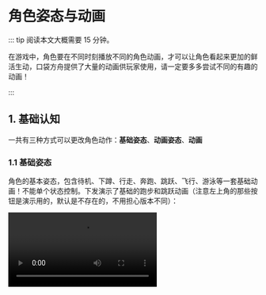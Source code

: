 # 角色姿态与动画

::: tip 阅读本文大概需要 15 分钟。

在游戏中，角色要在不同时刻播放不同的角色动画，才可以让角色看起来更加的鲜活生动，口袋方舟提供了大量的动画供玩家使用，请一定要多多尝试不同的有趣的动画！

:::

## 1. 基础认知

一共有三种方式可以更改角色动作：**基础姿态**、**动画姿态**、**动画**

### 1.1 基础姿态

角色的基本姿态，包含待机、下蹲、行走、奔跑、跳跃、飞行、游泳等一套基础动画！不能单个状态控制。下发演示了基础的跑步和跳跃动画（注意左上角的那些按钮是演示用的，默认是不存在的，不用担心版本不同）：

<video controls src="https://arkimg.ark.online/UE4_ST84tjsSV6.mp4"/>

### 1.2 动画姿态

又叫**二级姿态**。在某一业务场景下的特定姿态，如持刀、持枪、趴下、瞄准、敬礼、爬梯、看书等等需要持续的状态！且部分姿态会根据用户的操作会播放不同的动画（如持枪姿态下，用户操作视角对着天空和对着地下，角色上半身会有对应的动画融合，使持枪对准的位置是天空或者地下）。开发者**需要手动控制停止**，可以单独控制任意姿态，还能控制在上半身播放还是下半身播放或者全身播放，同时只能播放一个动画姿态。下面演示播放一个“对焦姿势”的二级姿态,并且只播放上半身和只播放下半身的演示：

<video controls src="https://arkimg.ark.online/Efh3HgqmIkdQ.mp4"/>

### 1.3 动画

在某个业务场景下的动画，如扔手雷、换弹药、跳舞等！会自动结束。可以单独控制上半身播放还是下半身播放或者全身播放，同时只能播放一个动画。下方演示播放一个动画的效果，并且控制了只播放在上半身或下半身（能看出来，动画播放完成后会自动回到姿态）：

<video controls src="https://arkimg.ark.online/uiEQPyyt7xXc.mp4"/>

### 1.4 几种方式的优先级和区别

以上**三种方式，可以同时存在**，但是**每种方式自身同时只能存在一个**。如果多种方式同时存在时按照以下规则播放：

* 动画最优先，有动画时会播放动画，不管上半身还是下半身还是全身。
* 然后是二级姿态优先，没有动画播放时，存在二级姿态则会播放二级姿态，不管上半身还是下半身还是全身。
* 最低优先级的是基础姿态，不存在动画和二级姿态时，播放基础姿态。

演示效果，利用动画和二级姿态同时播放，控制不同位置，做到一边坐着一边挥手的效果（姿态 id:170905,动画 id:29755）：

<video controls src="https://arkimg.ark.online/dewpu8EJ42vN.mp4"/>

演示效果，利用基础姿态和二级姿态同时播放，做到边跑边持枪的效果(持枪姿态 id:94258)：

<video controls src="https://arkimg.ark.online/7QJsulOVYq3n.mp4"/>

## 2. 基础姿态

编辑器提供成套的基础姿态，可以在资源库的“基础姿态”中找到，如图：

![image-20230616155957563](https://arkimg.ark.online/image-20230616155957563.webp)

在选择不同的默认“体型类型”时，编辑器会自动切换为对应体型的角色基础姿态。

如，我们这里在对象管理器选中“Player”对象，属性面板中修改“体型类型”为"二次元成年男性",如图：

![image-20230616193004043](https://arkimg.ark.online/image-20230616193004043.webp)

再确定一下“使用平台角色形象”为不勾选状态（如果勾选中，则取消勾选）：

![image-20230620092025146](https://arkimg.ark.online/image-20230620092025146.webp)

我们此时运行起来游戏，会发现默认角色对象就变成一位男性了，且默认姿态也是男性的默认姿态了。如图：

![image-20230616193101525](https://arkimg.ark.online/image-20230616193101525.png)

### 2.1 使用基础姿态

* 在资源库中，找到基础姿态，右键复制资源ID ，这里我们选择“写实\_男性\_基础姿态"复制资源ID

* ![image-20230619112304310](https://arkimg.ark.online/image-20230619112304310.webp)

* 我们创建一个脚本来演示角色的姿态，新建脚本命名为 `AnimationControl`，拖拽脚本**挂载到对象管理器**中，然后双击脚本编写代码。

* 首先异步获取角色对象，获取到角色对象后，直接更改 character 的`basicStance`属性为我们刚才复制的 assetId ：119836，代码如下：

* ```typescript
  @Component
  export default class AnimationControl extends Script {
      /** 当脚本被实例后，会在第一帧更新前调用此函数 */
      protected onStart(): void {
          if (SystemUtil.isClient()) {
              // 设置基础姿态为119836
              const stance = Player.localPlayer.character.loadStance("119836"); //[!code focus]
              stance.play(); //[!code focus]
          }
      }
  }
  ```
  
* 运行游戏之前，把 Player 对象的“体型类型”改回“二次元成年女性”，方便我们运行看效果。

* 改回女生后，我们再运行游戏看看效果，能看到默认站立状态、走路状态、跳跃状态，都不是之前身娇体柔的小女生姿态了。


* **更改基础姿态**为`119836` 的情况：
<video controls src="https://arkimg.ark.online/kZaco5cdyVx3.mp4" />

* 然后我们对比一下看看修改之前，**没有更改基础姿态**的情况：
<video controls src="https://arkimg.ark.online/7YAEoXlJQngM.mp4" />



## 3. 二级姿态

基础姿态是玩家基础行为的动画，想进行更细微更自定义的姿态控制，如看书、开车、持枪、瞄准、爬梯、扛东西等，就需要用上二级姿态了。可以在资源库的“动画姿态”找到所有的二级姿态。

![image-20230619163702538](https://arkimg.ark.online/image-20230619163702538.webp)

### 3.1 播放二级姿态

我这里使用“双手步枪探头瞄准姿态”的 assetId `20308` 来演示使用二级姿态。

先在资源库选中资源，右键`复制资源 ID`备用，打开刚才新建的`AnimationControl`脚本，在获取到角色对象后,需要先下载一下二级姿态的资源，然后使用 character 的`loadSubStance`函数加载二级姿态，然后通过返回的对象播放该姿态，代码如下：

```typescript
@Component
export default class AnimationControl extends Script {
    /** 当脚本被实例后，会在第一帧更新前调用此函数 */
    protected async onStart(): Promise<void> {
        if (SystemUtil.isClient()) {
            // 设置基础姿态为 119836 (写实-男性-基础姿态)
            // const stance = Player.localPlayer.character.loadStance("119836");
            // stance.play();

            // 定义一个放姿态 assetId 的变量，后面引用
            const stanceGuid = "20308"; //[!code focus]
            // 因为姿态是属于资源类型，在远程资源库中，所以使用前先下载资源到本地(await 关键词的作用就是等待资源下载完成后再执行后面的代码)
            await AssetUtil.asyncDownloadAsset(stanceGuid); //[!code focus]
            // 使用角色的加载姿态接口，将姿态资源信息给角色对象, 生成姿态对象来控制
            const subStance = Player.localPlayer.character.loadSubStance(stanceGuid); //[!code focus]
            // 设置姿态播放模式为全身播放(StanceBlendMode 中有全身、上半身、下半身三种播放模式）
            subStance.blendMode = StanceBlendMode.WholeBody; //[!code focus]
            // 使用姿态对象调用播放接口
            subStance.play(); //[!code focus]
        }
    }
}
```

运行效果视频：
<video controls src="https://arkimg.ark.online/R0ZFp3HlBtKd.mp4" />

### 3.2 设置姿态混合模式

姿态混合模式可以控制角色的某个身体部位来播放姿态，下面讲解如何使用。

控制只播放上半身:

```typescript
@Component
export default class AnimationControl extends Script {
    /** 当脚本被实例后，会在第一帧更新前调用此函数 */
    protected async onStart(): Promise<void> {
        if (SystemUtil.isClient()) {
            // 设置基础姿态为 119836 (写实-男性-基础姿态)
            // const stance = Player.localPlayer.character.loadStance("119836");
            // stance.play();

            // 定义一个放姿态 assetId 的变量，后面引用
            const stanceGuid = "20308";
            // 因为姿态是属于资源类型，在远程资源库中，所以使用前先下载资源到本地(await 关键词的作用就是等待资源下载完成后再执行后面的代码)
            await AssetUtil.asyncDownloadAsset(stanceGuid);
            // 使用角色的加载姿态接口，将姿态资源信息给角色对象, 生成姿态对象来控制
            const subStance = Player.localPlayer.character.loadSubStance(stanceGuid);
            // 设置姿态播放模式为上半身播放(Gameplay.StanceBlendMode 中有全身、上半身、下半身三种播放模式）
            subStance.blendMode = StanceBlendMode.BlendUpper; //[!code focus]
            // 使用姿态对象调用播放接口
            subStance.play();
        }
    }
}
```

效果截图：

![image-20230721171030074](https://arkimg.ark.online/image-20230721171030074.png)

* 看得出来，下半身就没有变化，是默认的基础姿态了

播放模式还可以设置如下几种方式：

```typescript
enum StanceBlendMode {
    /** 只混合上半身 */
    BlendUpper = 0,
    /** 只混合下半身 */
    BlendLower = 1,
    /** 全身混合 */
    WholeBody = 2
}
```

### 3.3 停止二级姿态

有时有需求会停止二级姿态，只需要将 loadStance 获取到的对象留着，后面需要停止时直接调用它的`stop`函数即可停止播放二级姿态。如：

```typescript
// 设置基础姿态为 119836 (写实-男性-基础姿态)
const stance = Player.localPlayer.character.loadStance("119836");
// 停止二级姿态
subStance.stop()
```

### 3.4 使用姿态接口播放动画

姿态接口，除了用来播放姿态以外，还可以利用动画资源来作为姿态播放。表现效果就是会循环播放该动画，某些动画只有固定动作的，就比较合适用来作为姿态使用了，比如使用 assetId 为“8362”的坐下看书动画来作为姿态播放，更改动画 id 后的代码：

```typescript
@Component
export default class AnimationControl extends Script {
    /** 当脚本被实例后，会在第一帧更新前调用此函数 */
    protected async onStart(): Promise<void> {
        if (SystemUtil.isClient()) {
            // 设置基础姿态为 119836 (写实-男性-基础姿态)
            // const stance = Player.localPlayer.character.loadStance("119836");
            // stance.play();

            // 定义一个放姿态 assetId 的变量，后面引用
            const stanceGuid = "8362"; //[!code focus]
            // 因为姿态是属于资源类型，在远程资源库中，所以使用前先下载资源到本地(await 关键词的作用就是等待资源下载完成后再执行后面的代码)
            await AssetUtil.asyncDownloadAsset(stanceGuid);
            // 使用角色的加载姿态接口，将姿态资源信息给角色对象, 生成姿态对象来控制
            const subStance = Player.localPlayer.character.loadSubStance(stanceGuid);
            // 设置姿态播放模式为全身播放(Gameplay.StanceBlendMode 中有全身、上半身、下半身三种播放模式）
            subStance.blendMode = StanceBlendMode.WholeBody; //[!code focus]
            // 使用姿态对象调用播放接口
            subStance.play();
        }
    }
}
```

表现效果如下：

![image-20230721171759d756](https://arkimg.ark.online/image-20230721171759756.webp)

## 4. 动画

动画是用来控制角色动作的一类资源，例如游戏当中的走路、跑步、攻击、跳跃、释放技能等都属于动画，编辑器提供了一系列完整的优质动画资源，供开发者选择使用。

![image-20230721172241338](https://arkimg.ark.online/image-20230721172241338.webp)

### 4.1 播放动画

前面讲完了基础姿态和二级姿态的使用，这里动画的使用就非常简单了。

找到你想播放的动画，右键复制其资源 ID，等下在代码里面使用；我们这里选择"14497" 蛇舞动画来作为演示。

依然还是 `AnimationControl` 脚本，在获取到角色对象后，延时5000毫秒调用 character 的`loadAnimation`函数加载一个动画出来。

> 为什么要延时5000毫秒，因为动画播放会自动结束，很可能动画时长很短，启动起来之后闪一下就没了，所以延时来演示比较清楚。

注释掉播放姿态的代码后，播放动画代码如下：

```typescript
@Component
export default class AnimationControl extends Script {
    /** 当脚本被实例后，会在第一帧更新前调用此函数 */
    protected async onStart(): Promise<void> {
        if (SystemUtil.isClient()) {
            // ====== 演示更换基础姿态的代码 START =======
            // const stance = Player.localPlayer.character.loadStance("119836");
            // stance.play();
            // ====== 演示更换基础姿态的代码 END =======


            // ====== 演示更换二级姿态的代码 START =======
            // // 定义一个放姿态 assetId 的变量，后面引用
            // const stanceGuid = "8362" 
            // // 因为姿态是属于资源类型，在远程资源库中，所以使用前先下载资源到本地(await 关键词的作用就是等待资源下载完成后再执行后面的代码)
            // await AssetUtil.asyncDownloadAsset(stanceGuid);
            // // 使用角色的加载姿态接口，将姿态资源信息给角色对象, 生成姿态对象来控制
            // const subStance = Player.localPlayer.character.loadSubStance(stanceGuid);
            // // 设置姿态播放模式为全身播放(Gameplay.StanceBlendMode 中有全身、上半身、下半身三种播放模式）
            // subStance.blendMode = StanceBlendMode.WholeBody; 
            // // 使用姿态对象调用播放接口
            // subStance.play();
            // ====== 演示更换二级姿态的代码 END =======

            // ====== 演示播放动画的代码 START =======
            setTimeout(async () => { //[!code focus]
                const animId = "14497"//[!code focus]
                // 下载动画资源//[!code focus]
                await AssetUtil.asyncDownloadAsset(animId);//[!code focus]
                // 加载动画对象//[!code focus]
                const anim = Player.localPlayer.character.loadAnimation(animId);//[!code focus]
                // 播放动画//[!code focus]
                anim.play();//[!code focus]
            }, 5000);//[!code focus]
            // ====== 演示播放动画的代码 END =======
        }
    }
}
```

启动游戏，延时5秒后可以看到效果

<video controls src="https://arkimg.ark.online/ZjR91JD1urg7.mp4"/>

### 4.2 动画播放插槽

改动下代码，只让角色下半身播放动画，将 anim 对象的 slot 属性设置为`AnimSlot.Lower`，代码如下：

```typescript
@Component
export default class AnimationControl extends Script {
    /** 当脚本被实例后，会在第一帧更新前调用此函数 */
    protected async onStart(): Promise<void> {
        if (SystemUtil.isClient()) {
            // ====== 演示更换基础姿态的代码 START =======
            // const stance = Player.localPlayer.character.loadStance("119836");
            // stance.play();
            // ====== 演示更换基础姿态的代码 END =======


            // ====== 演示更换二级姿态的代码 START =======
            // // 定义一个放姿态 assetId 的变量，后面引用
            // const stanceGuid = "8362" 
            // // 因为姿态是属于资源类型，在远程资源库中，所以使用前先下载资源到本地(await 关键词的作用就是等待资源下载完成后再执行后面的代码)
            // await AssetUtil.asyncDownloadAsset(stanceGuid);
            // // 使用角色的加载姿态接口，将姿态资源信息给角色对象, 生成姿态对象来控制
            // const subStance = Player.localPlayer.character.loadSubStance(stanceGuid);
            // // 设置姿态播放模式为全身播放(Gameplay.StanceBlendMode 中有全身、上半身、下半身三种播放模式）
            // subStance.blendMode = StanceBlendMode.WholeBody; 
            // // 使用姿态对象调用播放接口
            // subStance.play();
            // ====== 演示更换二级姿态的代码 END =======

            // ====== 演示播放动画的代码 START =======
            setTimeout(async () => {
                const animId = "14497"
                // 下载动画资源
                await AssetUtil.asyncDownloadAsset(animId);
                // 加载动画对象
                const anim = Player.localPlayer.character.loadAnimation(animId);
                // 设置动画播放为下半身（要注意和姿态的接口不一样）
                anim.slot = AnimSlot.Lower;  //[!code focus]
                // 播放动画
                anim.play();
            }, 5000);
            // ====== 演示播放动画的代码 END =======
        }
    }
}
```

运行游戏后等待5秒，播放效果：

<video controls src="https://arkimg.ark.online/NFbczeClu8mk.mp4"/>

播放插槽列表如下：

```typescript
enum AnimSlot {
    /** 默认插槽 */
    Default = 0,
    /** 上半身插槽 */
    Upper = 1,
    /** 下半身插槽 */
    Lower = 2,
    /** 全身插槽 */
    FullyBody = 3
}
```

### 4.3 停止动画

使用`loadAnimation`获取的动画对象来调用`stop`函数即可，例：

```typescript
anim.stop()
```

## 5. 组合二级姿态和动画

二级姿态和动画的使用我们都学完了，上半身播姿态，下半身播动画的融合效果如下：
<video controls src="https://arkimg.ark.online/lSJQtf4ThzTM.mp4"/>


代码示例：

```typescript
@Component
export default class AnimationControl extends Script {

    /** 当脚本被实例后，会在第一帧更新前调用此函数 */
    protected async onStart(): Promise<void> {
        if (SystemUtil.isClient()) {
            // // ====== 演示更换基础姿态的代码 START =======
            // const stance = Player.localPlayer.character.loadStance("119836");
            // stance.play();
            // // ====== 演示更换基础姿态的代码 END =======


            // ====== 演示更换二级姿态的代码 START =======
            // 定义一个放姿态 assetId 的变量，后面引用
            const stanceGuid = "8362"; //[!code focus]
            // 因为姿态是属于资源类型，在远程资源库中，所以使用前先下载资源到本地(await 关键词的作用就是等待资源下载完成后再执行后面的代码)
            await AssetUtil.asyncDownloadAsset(stanceGuid); //[!code focus]
            // 使用角色的加载姿态接口，将姿态资源信息给角色对象, 生成姿态对象来控制
            const subStance = Player.localPlayer.character.loadSubStance(stanceGuid); //[!code focus]
            // 设置姿态播放模式为全身播放(Gameplay.StanceBlendMode 中有全身、上半身、下半身三种播放模式）
            subStance.blendMode = StanceBlendMode.BlendUpper;  //[!code focus]
            // 使用姿态对象调用播放接口
            subStance.play(); //[!code focus]
            // ====== 演示更换二级姿态的代码 END =======

            setTimeout(async () => { //[!code focus]
                // ====== 演示播放动画的代码 START =======
                const animId = "14497"; //[!code focus]
                // 下载动画资源
                await AssetUtil.asyncDownloadAsset(animId); //[!code focus]
                // 加载动画对象
                const anim = Player.localPlayer.character.loadAnimation(animId); //[!code focus]
                // 设置动画播放为下半身（要注意和姿态的接口不一样）
                anim.slot = AnimSlot.Lower; //[!code focus]
                // 播放动画
                anim.play(); //[!code focus]
                // ====== 演示播放动画的代码 END =======
            }, 5000); //[!code focus]
        }
    }
}
```



## 6. 预览动画效果

在具体动画资源的右上角，有一个+号按钮，点击后会弹出一个预览窗口，该功能能为我们省去拖入场景看效果的时间。

> 点出来预览窗口后，直接点击其他资源也可以直接预览，就不用每个资源都点一次放大镜了

![](https://cdn.233xyx.com/1681130073576_078.gif)

## 7. 演示项目代码

[点击下载演示项目](https://arkimg.ark.online/MainCourseAnimationDemo-027.zip)